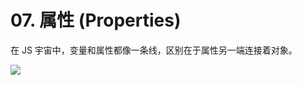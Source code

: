 # 07. 属性 (Properties)



在 JS 宇宙中，变量和属性都像一条线，区别在于属性另一端连接着对象。

![](https://file.simonwong.cn/blog/202202171109447.png)
